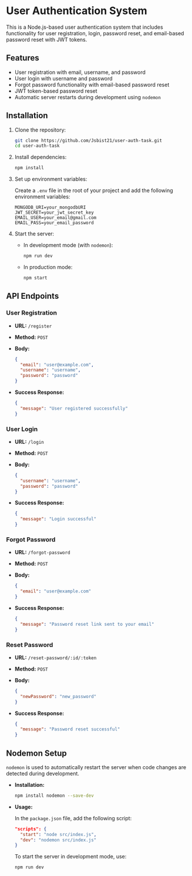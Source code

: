 # User Authentication System

This is a Node.js-based user authentication system that includes functionality for user registration, login, password reset, and email-based password reset with JWT tokens.

## Features

- User registration with email, username, and password
- User login with username and password
- Forgot password functionality with email-based password reset
- JWT token-based password reset
- Automatic server restarts during development using `nodemon`

## Installation

1. Clone the repository:

   ```bash
   git clone https://github.com/Jsbist21/user-auth-task.git
   cd user-auth-task
   ```

2. Install dependencies:

   ```bash
   npm install
   ```

3. Set up environment variables:

   Create a `.env` file in the root of your project and add the following environment variables:

   ```env
   MONGODB_URI=your_mongodbURI
   JWT_SECRET=your_jwt_secret_key
   EMAIL_USER=your_email@gmail.com
   EMAIL_PASS=your_email_password
   ```

4. Start the server:

   - In development mode (with `nodemon`):

     ```bash
     npm run dev
     ```

   - In production mode:

     ```bash
     npm start
     ```

## API Endpoints

### User Registration

- **URL:** `/register`
- **Method:** `POST`
- **Body:**

  ```json
  {
    "email": "user@example.com",
    "username": "username",
    "password": "password"
  }
  ```

- **Success Response:**

  ```json
  {
    "message": "User registered successfully"
  }
  ```

### User Login

- **URL:** `/login`
- **Method:** `POST`
- **Body:**

  ```json
  {
    "username": "username",
    "password": "password"
  }
  ```

- **Success Response:**

  ```json
  {
    "message": "Login successful"
  }
  ```

### Forgot Password

- **URL:** `/forgot-password`
- **Method:** `POST`
- **Body:**

  ```json
  {
    "email": "user@example.com"
  }
  ```

- **Success Response:**

  ```json
  {
    "message": "Password reset link sent to your email"
  }
  ```

### Reset Password

- **URL:** `/reset-password/:id/:token`
- **Method:** `POST`
- **Body:**

  ```json
  {
    "newPassword": "new_password"
  }
  ```

- **Success Response:**

  ```json
  {
    "message": "Password reset successful"
  }
  ```

## Nodemon Setup

`nodemon` is used to automatically restart the server when code changes are detected during development.

- **Installation:**

  ```bash
  npm install nodemon --save-dev
  ```

- **Usage:**

  In the `package.json` file, add the following script:

  ```json
  "scripts": {
    "start": "node src/index.js",
    "dev": "nodemon src/index.js"
  }
  ```

  To start the server in development mode, use:

  ```bash
  npm run dev
  ```
